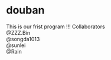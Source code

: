 # douban
This is our frist program !!!
Collaborators
  <br/>
  @ZZZ.Bin
  <br/>
  @songda1013
  <br/>
  @sunlei
  <br/>
  @Rain
